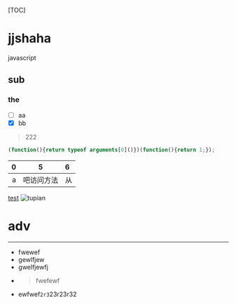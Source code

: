 [TOC]

# jjshaha
javascript

## sub
### the
- [ ] aa
- [x] bb

> 222

```javascript
(function(){return typeof arguments[0]()})(function(){return 1;});
```

| 0 | 5 | 6 |
|---:|:---:|:---|
|a|吧访问方法|从|

[test](/jjshaha)
![tupian](/jjshaha "tupiana")

# adv
--------------
- fwewef
- gewlfjew
- gwelfjewfj
- > fwefewf
- ewfwef`2r3`23r23r32
